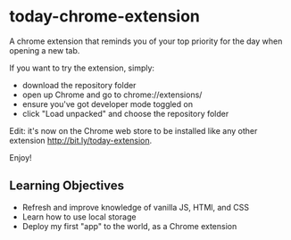 # today-chrome-extension
A chrome extension that reminds you of your top priority for the day when opening a new tab.

If you want to try the extension, simply:
+ download the repository folder
+ open up Chrome and go to chrome://extensions/
+ ensure you've got developer mode toggled on
+ click "Load unpacked" and choose the repository folder

Edit: it's now on the Chrome web store to be installed like any other extension http://bit.ly/today-extension.

Enjoy!

## Learning Objectives

+ Refresh and improve knowledge of vanilla JS, HTMl, and CSS
+ Learn how to use local storage
+ Deploy my first "app" to the world, as a Chrome extension
